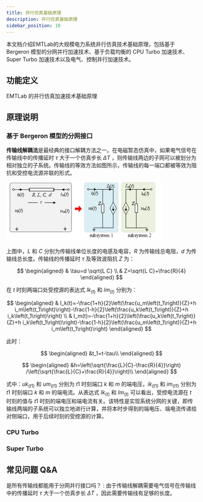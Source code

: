 ```yaml
---
title: 并行仿真基础原理
description: 并行仿真基础原理
sidebar_position: 10
---
```


本文档介绍EMTLab的大规模电力系统并行仿真技术基础原理，包括基于 Bergeron 模型的分网并行加速技术、基于负载均衡的 CPU Turbo 加速技术、 Super Turbo 加速技术以及电气、控制并行加速技术。

## 功能定义
EMTLab 的并行仿真加速技术基础原理

## 原理说明

### 基于 Bergeron 模型的分网接口

**传输线解耦法**是最经典的接口解耦方法之一。在电磁暂态仿真中，如果电气信号在传输线中的传播延时 $τ$ 大于一个仿真步长 $ΔT$ ，则传输线两边的子网可以被划分为相对独立的子系统。传输线的等效方法如图所示，传输线的每一端口都被等效为阻抗和受控电流源并联的形式。

![基于传输线解耦法的网络划分方法](image.png)

上图中，$L$ 和 $C$ 分别为传输线单位长度的电感及电容，$R$ 为传输线总电阻，$d$ 为传输线总长度。传输线的传播延时 $τ$ 及等效波阻抗 $Z$ 为：

$$
\begin{aligned}
& \tau=d \sqrt{L C} \\
& Z=\sqrt{L C}+\frac{R}{4}
\end{aligned}
$$ 

在 $t$ 时刻两端口处受控源的表达式 $Ik_{(t)}$ 和 $Im_{(t)}$ 分别为：

$$
\begin{aligned}
& I_k(t)=-\frac{1+h}{2}\left(\frac{u_m\left(t_1\right)}{Z}+h i_m\left(t_1\right)\right)-\frac{1-h}{2}\left(\frac{u_k\left(t_1\right)}{Z}+h i_k\left(t_1\right)\right) \\
& I_m(t)=-\frac{1+h}{2}\left(\frac{u_k\left(t_1\right)}{Z}+h i_k\left(t_1\right)\right)-\frac{1-h}{2}\left(\frac{u_m\left(t_1\right)}{Z}+h i_m\left(t_1\right)\right)
\end{aligned}
$$

此时：

$$
\begin{aligned}
&t_1=t-\tau\\
\end{aligned}
$$

$$
\begin{aligned}
&h=\left(\sqrt{\frac{L}{C}-\frac{R}{4}}\right) /\left(\sqrt{\frac{L}{C}+\frac{R}{4}}\right)\\
\end{aligned}
$$

式中：$uk_{(t1)}$ 和 $um_{(t1)}$ 分别为 $t1$ 时刻端口 $k$ 和 $m$ 的端电压，$ik_{(t1)}$ 和 $im_{(t1)}$ 分别为 $t1$ 时刻端口 $k$ 和 $m$ 的端电流。从表达式 $Ik_{(t)}$ 和 $Im_{(t)}$ 可以看出，受控电流源在 $t$ 时刻的值与 $t1$ 时刻的端电压和端电流有关。该特性是实现系统分网的关键，即传输线两端的子系统可以独立地进行计算，并将本时步得到的端电压、端电流传递给对侧端口，用于后续时刻的受控源的计算。

### CPU Turbo

### Super Turbo

## 常见问题 Q&A
是所有传输线都能用于分网并行接口吗？
:  由于传输线解耦需要电气信号在传输线中的传播延时 $τ$ 大于一个仿真步长 $ΔT$ ，因此需要传输线有足够的长度。
